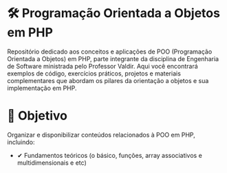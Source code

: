 # 🛠️ Programação Orientada a Objetos em PHP
Repositório dedicado aos conceitos e aplicações de POO (Programação Orientada a Objetos) em PHP, parte integrante da disciplina de Engenharia de Software ministrada pelo Professor Valdir. Aqui você encontrará exemplos de código, exercícios práticos, projetos e materiais complementares que abordam os pilares da orientação a objetos e sua implementação em PHP.

# 🎯 Objetivo
Organizar e disponibilizar conteúdos relacionados à POO em PHP, incluindo:
- ✔ Fundamentos teóricos (o básico, funções, array associativos e multidimensionais e etc)